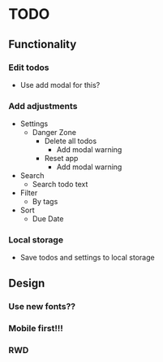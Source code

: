 # TODO

## Functionality

### Edit todos

- Use add modal for this?

### Add adjustments

- Settings
  - Danger Zone
    - Delete all todos
      - Add modal warning
    - Reset app
      - Add modal warning
- Search
  - Search todo text
- Filter
  - By tags
- Sort
  - Due Date

### Local storage

- Save todos and settings to local storage

## Design

### Use new fonts??

### Mobile first!!!

### RWD
